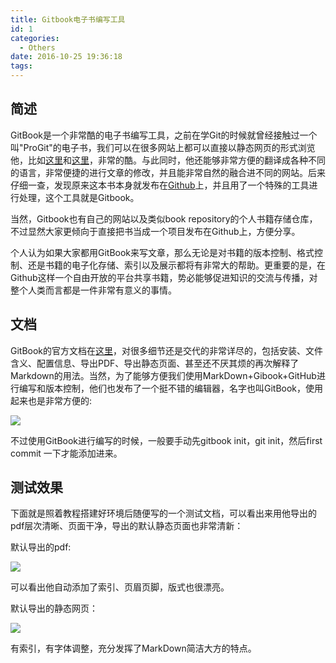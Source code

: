 ```yaml
---
title: Gitbook电子书编写工具
id: 1
categories:
  - Others
date: 2016-10-25 19:36:18
tags:
---
```


## 简述

GitBook是一个非常酷的电子书编写工具，之前在学Git的时候就曾经接触过一个叫"ProGit"的电子书，我们可以在很多网站上都可以直接以静态网页的形式浏览他，比如[这里](https://git-scm.com/book/zh/v1)和[这里](http://git.oschina.net/progit/)，非常的酷。与此同时，他还能够非常方便的翻译成各种不同的语言，非常便捷的进行文章的修改，并且能非常自然的融合进不同的网站。后来仔细一查，发现原来这本书本身就发布在[Github](https://github.com/progit/progit)上，并且用了一个特殊的工具进行处理，这个工具就是Gitbook。

当然，Gitbook也有自己的网站以及类似book repository的个人书籍存储仓库，不过显然大家更倾向于直接把书当成一个项目发布在Github上，方便分享。

个人认为如果大家都用GitBook来写文章，那么无论是对书籍的版本控制、格式控制、还是书籍的电子化存储、索引以及展示都将有非常大的帮助。更重要的是，在Github这样一个自由开放的平台共享书籍，势必能够促进知识的交流与传播，对整个人类而言都是一件非常有意义的事情。

## 文档

GitBook的官方文档在[这里](http://toolchain.gitbook.com/setup.html)，对很多细节还是交代的非常详尽的，包括安装、文件含义、配置信息、导出PDF、导出静态页面、甚至还不厌其烦的再次解释了Markdown的用法。当然，为了能够方便我们使用MarkDown+Gibook+GitHub进行编写和版本控制，他们也发布了一个挺不错的编辑器，名字也叫GitBook，使用起来也是非常方便的:

![](/images/2016/10/25/1/1.png)

不过使用GitBook进行编写的时候，一般要手动先gitbook init，git init，然后first commit 一下才能添加进来。

## 测试效果

下面就是照着教程搭建好环境后随便写的一个测试文档，可以看出来用他导出的pdf层次清晰、页面干净，导出的默认静态页面也非常清新：

默认导出的pdf:

![](/images/2016/10/25/1/2.png)

可以看出他自动添加了索引、页眉页脚，版式也很漂亮。

默认导出的静态网页：

![](/images/2016/10/25/1/3.png)

有索引，有字体调整，充分发挥了MarkDown简洁大方的特点。
